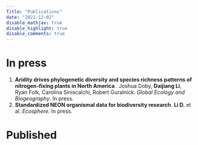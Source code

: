 ```yaml
---
Title: "Publications"
date: "2021-12-02"
disable_mathjax: true
disable_highlight: true
disable_comments: true
---
```

<center>
<a target="_blank" href="https://scholar.google.com/citations?user=0I2wXJQAAAAJ&hl=en"><i class="ai ai-google-scholar ai-2x"></i></a> 
<a target="_blank" href="https://www.researchgate.net/profile/Daijiang_Li"><i class="ai ai-researchgate ai-2x"></i></a> 
<a target="_blank" href="https://publons.com/a/719613/"><i class="ai ai-publons ai-2x"></i></a>
</center>

<!---

# In press

<ol>

<li> <b>The role of functional strategies in global plant distribution</b>. Liao H., <b>Li D.</b>, et al. <i>Ecography</i>. In press. <a href="https://onlinelibrary.wiley.com/doi/full/10.1111/ecog.05476" target="_blank" title="Text through DOI"><i class="ai ai-doi"></i></a> </li> 
</ol>

-->

# In press

<ol>

<li> <b>Aridity drives phylogenetic diversity and species richness patterns of nitrogen-fixing plants in North America
</b>. Joshua Doby, <b>Daijiang Li</b>, Ryan Folk, Carolina Siniscalchi, Robert Guralnick. <i>Global Ecology and Biogeography</i>. In press. <a href="https://onlinelibrary.wiley.com/doi/10.1111/geb.13535" target="_blank" title="Text through DOI"><i class="ai ai-doi"></i></a> </li>

<li> <b>Standardized NEON organismal data for biodiversity research</b>. <b>Li D.</b> et al. <i>Ecosphere</i>. In press. <a href="https://ecoevorxiv.org/8kun3/" target="_blank" title="Text through DOI"><i class="ai ai-doi"></i></a> </li>




</ol>

# Published

